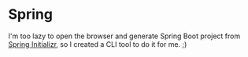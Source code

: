# Spring

I'm too lazy to open the browser and generate Spring Boot project from [Spring Initializr](https://start.spring.io/), so I created a CLI tool to do it for me. ;)
